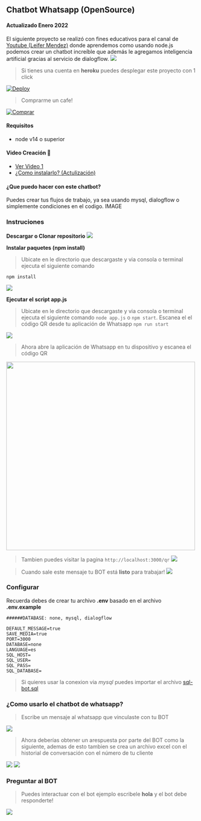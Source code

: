 ## Chatbot Whatsapp (OpenSource)
#### Actualizado Enero 2022

El siguiente proyecto se realizó con fines educativos para el canal de [Youtube (Leifer Mendez)](https://www.youtube.com/channel/UCgrIGp5QAnC0J8LfNJxDRDw?sub_confirmation=1) donde aprendemos como usando node.js podemos crear un chatbot increíble que además le agregamos inteligencia artificial gracias al servicio de dialogflow.
![](https://i.giphy.com/media/OBDi3CXC83WkNeLEZP/giphy.webp)
> Si tienes una cuenta en __heroku__ puedes desplegar este proyecto con 1 click

[![Deploy](https://www.herokucdn.com/deploy/button.svg)](https://heroku.com/deploy?template=https://github.com/leifermendez/bot-ventas) 

> Comprarme un cafe!

[![Comprar](https://www.buymeacoffee.com/assets/img/custom_images/orange_img.png)](https://www.buymeacoffee.com/leifermendez)

#### Requisitos
- node v14 o superior

#### Video Creación 🤖
- [Ver Video 1](https://www.youtube.com/watch?v=A_Xu0OR_HkE)
- [¿Como instalarlo? (Actulización)](https://youtu.be/5lEMCeWEJ8o)

#### ¿Que puedo hacer con este chatbot?

Puedes crear tus flujos de trabajo, ya sea usando mysql, dialogflow o simplemente condiciones en el codigo.
IMAGE

### Instruciones
__Descargar o Clonar repositorio__
![](https://i.imgur.com/dSpUbFz.png)

__Instalar paquetes (npm install)__
> Ubicate en le directorio que descargaste y via consola o terminal ejecuta el siguiente comando

`npm install` 

![](https://i.imgur.com/BJuMjGR.png)

__Ejecutar el script app.js__
> Ubicate en le directorio que descargaste y via consola o terminal ejecuta el siguiente comando `node app.js` o `npm start`.
Escanea el el código QR desde tu aplicación de Whatsapp
`npm run start`

![](https://i.imgur.com/eMkBkuJ.png)

> Ahora abre la aplicación de Whatsapp en tu dispositivo y escanea el código QR
<img src="https://i.imgur.com/RSbPtat.png" width="500"  />

> Tambien puedes visitar la pagina `http://localhost:3000/qr` 
![](https://i.imgur.com/Q3JEDlP.png)

> Cuando sale este mensaje tu BOT está __listo__ para trabajar!
![](https://i.imgur.com/bhYHUyH.png)

### Configurar
Recuerda debes de crear tu archivo __.env__ basado en el archivo __.env.example__
```
######DATABASE: none, mysql, dialogflow

DEFAULT_MESSAGE=true
SAVE_MEDIA=true
PORT=3000
DATABASE=none
LANGUAGE=es
SQL_HOST=
SQL_USER=
SQL_PASS=
SQL_DATABASE=
```

> Si quieres usar la conexion via _mysql_ puedes importar el archivo [sql-bot.sql](s)

### ¿Como usarlo el chatbot de whatsapp?
> Escribe un mensaje al whatsapp que vinculaste con tu BOT

![](https://i.imgur.com/OSUgljQ.png)

> Ahora deberías  obtener un arespuesta por parte del BOT como la siguiente, ademas de esto tambien se crea un archivo excel
con el historial de conversación  con el número de tu cliente

![](https://i.imgur.com/lrMLgR8.png)
![](https://i.imgur.com/UYcoUSV.png)

### Preguntar al BOT
> Puedes interactuar con el bot ejemplo escribele __hola__ y el bot debe responderte!

![](https://i.imgur.com/cNAS51I.png)